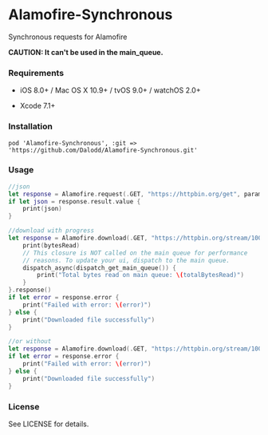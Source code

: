 # Alamofire-Synchronous

Synchronous requests for Alamofire

**CAUTION: It can't be used in the main_queue.**

### Requirements

* iOS 8.0+ / Mac OS X 10.9+ / tvOS 9.0+ / watchOS 2.0+


* Xcode 7.1+

### Installation

``` 
pod 'Alamofire-Synchronous', :git => 'https://github.com/Dalodd/Alamofire-Synchronous.git'
```

### Usage

``` swift
//json
let response = Alamofire.request(.GET, "https://httpbin.org/get", parameters: ["foo": "bar"]).responseJSON()
if let json = response.result.value {
	print(json)
}

//download with progress
let response = Alamofire.download(.GET, "https://httpbin.org/stream/100", destination: destination).progress { bytesRead, totalBytesRead, totalBytesExpectedToRead in
	print(bytesRead)
	// This closure is NOT called on the main queue for performance
	// reasons. To update your ui, dispatch to the main queue.
	dispatch_async(dispatch_get_main_queue()) {
		print("Total bytes read on main queue: \(totalBytesRead)")
	}
}.response()
if let error = response.error {
	print("Failed with error: \(error)")
} else {
	print("Downloaded file successfully")
}

//or without
let response = Alamofire.download(.GET, "https://httpbin.org/stream/100", destination: destination).response()
if let error = response.error {
	print("Failed with error: \(error)")
} else {
	print("Downloaded file successfully")
}
```

### License

See LICENSE for details.
